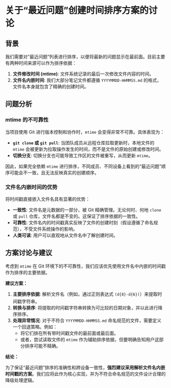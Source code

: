 # 关于“最近问题”创建时间排序方案的讨论

## 背景

我们需要对“最近问题”列表进行排序，以便将最新的问题显示在最前面。目前主要有两种时间来源可以作为排序依据：

1.  **文件修改时间 (mtime)**: 文件系统记录的最后一次修改文件内容的时间。
2.  **文件名内嵌时间**: 我们大部分笔记文件都遵循 `YYYYMMDD-HHMMSS.md` 的格式，文件名本身就包含了精确的创建时间。

## 问题分析

### mtime 的不可靠性

当项目使用 Git 进行版本控制和协作时，`mtime` 会变得非常不可靠。具体表现为：

-   **`git clone` 或 `git pull`**: 当团队成员从远程仓库拉取更新时，本地文件的 `mtime` 会被更新为拉取操作发生的时间，而不是文件的原始创建或修改时间。
-   **切换分支**: 切换分支也可能导致工作区的文件被重写，从而更新 `mtime`。

因此，如果完全依赖 `mtime` 进行排序，不同成员、不同设备上看到的“最近问题”顺序可能会不一致，且无法反映真实的创建顺序。

### 文件名内嵌时间的优势

将时间戳直接嵌入文件名具有显著的优势：

-   **一致性**: 文件名是元数据的一部分，被 Git 精确管理。无论何时、何地 `clone` 或 `pull` 仓库，文件名都是不变的。这保证了排序依据的一致性。
-   **可靠性**: 文件名内的时间戳真实反映了文件的创建时刻（假设遵循了命名规范），不受文件系统操作的影响。
-   **人类可读**: 用户可以直观地从文件名中了解创建时间。

## 方案讨论与建议

考虑到 `mtime` 在 Git 环境下的不可靠性，我们应该优先使用文件名中内嵌的时间戳作为排序的主要依据。

**建议方案：**

1.  **主要排序依据**: 解析文件名（例如，通过正则表达式 `(d{8}-d{6})`）来提取时间戳字符串。
2.  **转换与排序**: 将提取的时间戳字符串转换为可比较的日期对象，并以此进行降序排序。
3.  **处理异常情况**: 对于不符合 `YYYYMMDD-HHMMSS.md` 命名规范的文件，需要定义一个回退策略。例如：
    *   将它们排在所有带时间戳文件的最前面或最后面。
    *   或者，尝试读取文件的 `mtime` 作为辅助排序依据，但要明确告知用户这部分排序可能不精确。

**结论：**

为了保证“最近问题”排序的准确性和跨设备一致性，**强烈建议采用解析文件名内嵌时间戳的方案**。我们应将此作为核心实现，并为不符合命名规范的文件设计合理的降级处理逻辑。
